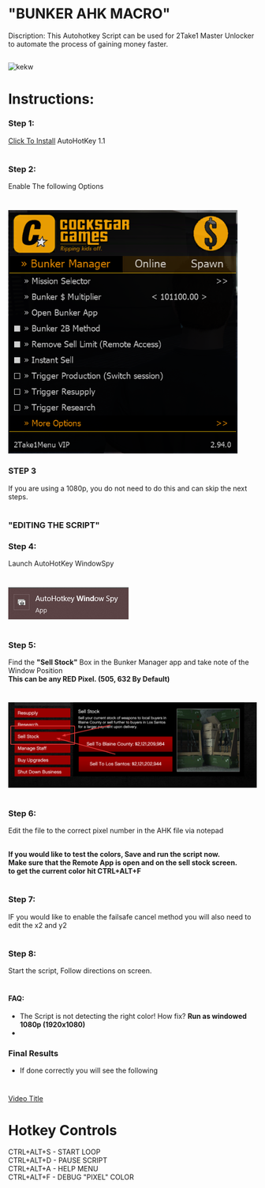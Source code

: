 # "BUNKER AHK MACRO"
Discription: This Autohotkey Script can be used for 2Take1 Master Unlocker to automate the process of gaining money faster.
##

![kekw](https://i.imgur.com/xG8yYiP.png)<br>

# Instructions:
### Step 1: 
[Click To Install](https://www.autohotkey.com/) AutoHotKey 1.1<br>
#
### Step 2: 
Enable The following Options<br>
#
![2T1 Settings](./images/menusettings.png)

### STEP 3
If you are using a 1080p, you do not need to do this and can skip the next steps.
#
### "EDITING THE SCRIPT"
### Step 4: 
Launch AutoHotKey WindowSpy<br>
#
![windowspy icon](./images/windowspy.png)<br>
#
### Step 5: 
Find the <b>"Sell Stock"</b> Box in the Bunker Manager app and take note of the Window Position <br>
<b>This can be any RED Pixel. (505, 632 By Default)</b> <br>
#
![Sell Stock Box](./images/sellstock.png)<br>
#
### Step 6: 
Edit the file to the correct pixel number in the AHK file via notepad<br><br>

<b>If you would like to test the colors, Save and run the script now.<br>Make sure that the Remote App is open and on the sell stock screen.<br>to get the current color hit CTRL+ALT+F</b><br>
#
### Step 7: 
IF you would like to enable the failsafe cancel method you will also need to edit the x2 and y2 <br>
#
### Step 8: 
Start the script, Follow directions on screen.<br>
#
#### FAQ: 
* The Script is not detecting the right color! How fix? 
<b>Run as windowed 1080p (1920x1080)</b>
*


### Final Results
- If done correctly you will see the following
#
[Video Title](https://user-images.githubusercontent.com/125618144/219843244-e85f35d8-923e-4a3b-9b42-d67da50ed53a.mp4)
#
# Hotkey Controls
CTRL+ALT+S - START LOOP<br>
CTRL+ALT+D - PAUSE SCRIPT<br>
CTRL+ALT+A - HELP MENU<br>
CTRL+ALT+F - DEBUG "PIXEL" COLOR<br>
##
